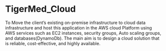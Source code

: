 # TigerMed_Cloud
To Move the client’s existing on-premise infrastructure to cloud data infrastructure and host this application in the AWS cloud Platform using AWS services such as EC2 instances, security groups, Auto scaling groups, and databases(DynamoDb). The main aim is to design a cloud solution that is reliable, cost-effective, and highly available.
